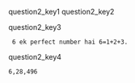 question2_key1
question2_key2


question2_key3


```
 6 ek perfect number hai 6=1+2+3.
```
question2_key4


```
6,28,496
```
